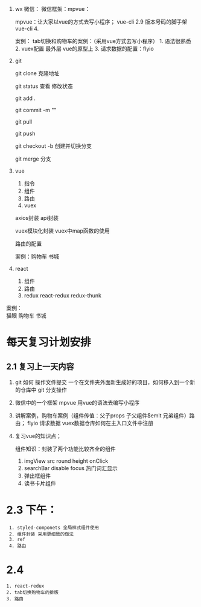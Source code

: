 1. wx
   微信：
   微信框架：mpvue：

   mpvue：让大家以vue的方式去写小程序；
    vue-cli 2.9 版本号码的脚手架  vue-cli 4.

   案例： tab切换和购物车的案例：（采用vue方式去写小程序）
       1. 语法很熟悉
       2. vuex配置 最外层 vue的原型上
       3. 请求数据的配置：flyio

2. git

   git clone 克隆地址

   git status 查看 修改状态

   git add . 

   git commit -m ""

   git pull

   git push

   git checkout -b 创建并切换分支

   git merge 分支
    

3. vue
   1. 指令
   2. 组件
   3. 路由
   4. vuex 

   axios封装
   api封装

   vuex模块化封装
   vuex中map函数的使用

   路由的配置

   案例：购物车 书城

   
4. react
   1. 组件
   2. 路由
   3. redux 
       react-redux
       redux-thunk

案例：   
   猫眼
   购物车
   书城    
       



# 每天复习计划安排 

 ## 2.1 复习上一天内容

  1. git 如何 操作文件提交 
     一个在文件夹外面新生成好的项目，如何移入到一个新的仓库中
     git 分支操作

  2. 微信中的一个框架 mpvue
     用vue的语法去编写小程序

  3. 讲解案例，购物车案例（组件传值：父子props 子父组件$emit 兄弟组件）路由；
     flyio 请求数据
     vuex数据仓库如何在主入口文件中注册

  4. 复习vue的知识点；

      组件知识：封装了两个功能比较齐全的组件 
        1. imgView
           src round height onClick
        2. searchBar
           disable focus 热门词汇显示
        3. 弹出框组件
        4. 读书卡片组件




  # 2.3 下午：
     1. styled-componets 全局样式组件使用
     2. 组件封装 采用更细致的做法
     3. ref 
     4. 路由
    

  # 2.4 
    1. react-redux 
    2. tab切换购物车的排版
    3. 路由
        